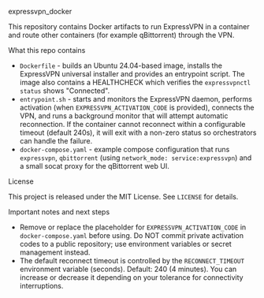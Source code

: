 expressvpn_docker

This repository contains Docker artifacts to run ExpressVPN in a container and
route other containers (for example qBittorrent) through the VPN.

What this repo contains
- `Dockerfile` - builds an Ubuntu 24.04-based image, installs the ExpressVPN
  universal installer and provides an entrypoint script. The image also
  contains a HEALTHCHECK which verifies the `expressvpnctl status` shows
  "Connected".
- `entrypoint.sh` - starts and monitors the ExpressVPN daemon, performs
  activation (when `EXPRESSVPN_ACTIVATION_CODE` is provided), connects the VPN,
  and runs a background monitor that will attempt automatic reconnection. If
  the container cannot reconnect within a configurable timeout (default 240s),
  it will exit with a non-zero status so orchestrators can handle the failure.
- `docker-compose.yaml` - example compose configuration that runs `expressvpn`,
  `qbittorrent` (using `network_mode: service:expressvpn`) and a small socat
  proxy for the qBittorrent web UI.

License

This project is released under the MIT License. See `LICENSE` for details.

Important notes and next steps

- Remove or replace the placeholder for `EXPRESSVPN_ACTIVATION_CODE` in
  `docker-compose.yaml` before using. Do NOT commit private activation codes to
  a public repository; use environment variables or secret management instead.
- The default reconnect timeout is controlled by the `RECONNECT_TIMEOUT`
  environment variable (seconds). Default: 240 (4 minutes). You can increase or
  decrease it depending on your tolerance for connectivity interruptions.
